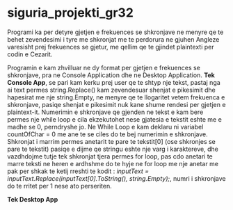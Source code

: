 # siguria_projekti_gr32

Programi ka per detyre gjetjen e frekuences se shkronjave ne menyre qe te behet zevendesimi i tyre me shkronjat me te perdorura ne gjuhen Angleze varesisht prej frekuences se gjetur, me qellim qe te gjindet plaintexti per codin e Cezarit.

Programin e kam zhvilluar ne dy format per gjetjen e frekuences se shkronjave, pra ne Console Application dhe ne Desktop Application.
**Tek Console App**, se pari kam kerku prej user qe te shtyp nje tekst, pastaj nga ai text permes string.Replace() kam zevendesuar shenjat e pikesimit dhe hapesirat me nje string.Empty,  ne menyre qe te llogaritet vetem frekuenca e shkronjave, pasiqe shenjat e pikesimit nuk kane shume rendesi per gjetjen e plaintext-it.
Numerimin e shkronjave qe gjenden ne tekst e kam bere permes nje while loop e cila ekzekutohet nese gjatesia e tekstit eshte me e madhe se 0, perndryshe jo.
Ne While Loop e kam deklaru ni variabel countOfChar = 0 me ane te se ciles do te bej numerimin e shkronjave. Shkronjat i marrim permes anetarit te pare te tekstit[0] (ose shkronjes se pare te tekstit) pasiqe e  dijme qe stringu eshte nje varg i karaktereve, dhe vazdhdojme tutje tek shkronjat tjera permes for loop, pas cdo anetari te marre teksti ne
heren e ardhshme do te hyje ne for loop me nje anetar me pak per shkak te ketij rreshti te kodit : _inputText = inputText.Replace(inputText[0].ToString(), string.Empty);_,
numri i shkronjave do te rritet per 1 nese ato perseriten.

**Tek Desktop App**


